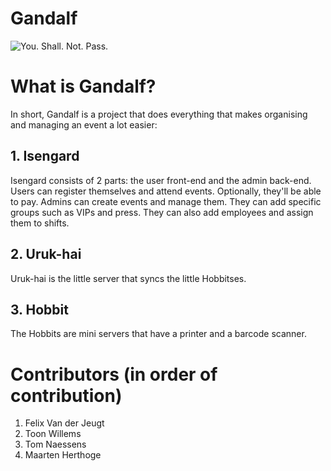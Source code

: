 Gandalf
=======

![You. Shall. Not. Pass.](http://www.badhaven.com/wp-content/uploads/2011/07/Gandalf-You-Shall-Not-Pass-Ian-McKellen.png)


# What is Gandalf?
In short, Gandalf is a project that does everything that makes organising and managing an event a lot easier:

## 1. Isengard
Isengard consists of 2 parts: the user front-end and the admin back-end. Users can register themselves and attend events. Optionally, they'll be able to pay. Admins can create events and manage them. They can add specific groups such as VIPs and press. They can also add employees and assign them to shifts.

## 2. Uruk-hai
Uruk-hai is the little server that syncs the little Hobbitses.

## 3. Hobbit
The Hobbits are mini servers that have a printer and a barcode scanner.

# Contributors (in order of contribution)
1. Felix Van der Jeugt
2. Toon Willems
3. Tom Naessens
4. Maarten Herthoge
